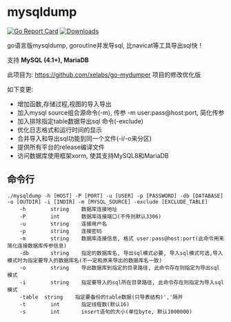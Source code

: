 # mysqldump
[![Go Report Card](https://goreportcard.com/badge/github.com/Jrohy/mysqldump)](https://goreportcard.com/report/github.com/Jrohy/mysqldump)
[![Downloads](https://img.shields.io/github/downloads/Jrohy/mysqldump/total.svg)](https://img.shields.io/github/downloads/Jrohy/mysqldump/total.svg)

go语言版mysqldump, goroutine并发导sql, 比navicat等工具导出sql快！

支持 **MySQL (4.1+), MariaDB**

此项目为: https://github.com/xelabs/go-mydumper 项目的修改优化版

如下变更:
- 增加函数,存储过程,视图的导入导出
- 加入mysql source组合源命令(-m), 传参 -m user:pass@host:port, 简化传参
- 加入排除指定table数据导出sql 命令(-exclude)
- 优化日志格式和运行时间的显示
- 合并导入和导出sql功能到同一个文件(-i/-o来分区)
- 提供所有平台的release编译文件
- 访问数据库使用框架xorm, 使其支持MySQL8和MariaDB

## 命令行
```
./mysqldump -h [HOST] -P [PORT] -u [USER] -p [PASSWORD] -db [DATABASE] -o [OUTDIR] -i [INDIR] -m [MYSQL_SOURCE] -exclude [EXCLUDE_TABLE]
    -h        string    数据库连接地址
    -P        int       数据库连接端口(不传则默认3306)
    -u        string    连接用户名
    -p        string    连接密码
    -m        string    数据库连接信息, 格式 user:pass@host:port(此命令用来简化连接数据库传参信息)
    -db       string    指定的数据库名, 导出sql模式必要, 导入sql模式可选,导入模式时为指定要导入的数据库名(不一定和原来导出的数据库名一致)
    -o        string    导出数据库到指定的目录路径, 此命令存在则指定为导出sql模式
    -i        string    指定要导入的sql所在目录路径, 此命令存在则指定为导入sql模式
    -table  string    指定要备份的table数据(只导表结构)','隔开
    -t        int       指定线程数(默认16)
    -s        int       insert语句的大小(单位byte, 默认1000000)
```